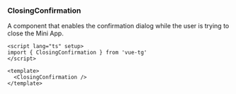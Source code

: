 ### ClosingConfirmation <Badge type="tip" text="Bot API 6.2+" />

A component that enables the confirmation dialog while the user is trying to close the Mini App.

```vue
<script lang="ts" setup>
import { ClosingConfirmation } from 'vue-tg'
</script>

<template>
  <ClosingConfirmation />
</template>
```
